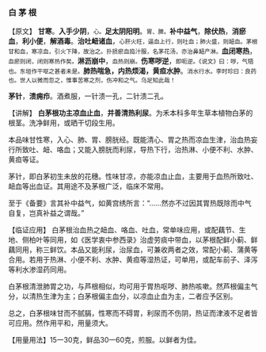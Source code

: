 ### 白 茅  根

【原文】  **甘寒**。**入手少阴**，<small>心。</small>**足太阴阳明**。<small>胃、脾。</small>**补中益气**，**除伏热**，**消瘀血**，**利小便**，**解酒毒**。**治吐衄诸血**，<small>心肝火旺，逼血上行，则吐血；肺火盛，则衄血。茅根甘和血，寒凉血，引火下降，故治之。扑损瘀血捣汁服，名茅花汤，亦治鼻衄产淋。</small>**血闭寒热**，<small>血瘀则闭，闭则寒热作矣。</small>**淋沥崩中**，<small>血热则崩。</small>**伤寒哕逆**，<small>即呃逆。《说文》曰：哕，气牾也。东垣作干呕之甚者未是。</small>**肺热喘急，内热烦渴，黄疸水肿**。<small>消水行水。李时珍曰：良药也。世人以微而忽之，惟事苦寒之剂，伤冲和之气。乌足知此哉！</small>

**茅针**，**溃痈疖**。酒煮服，一针溃一孔，二针溃二孔。
​    

【讲解】  **白茅根功主凉血止血**，**并善清热利尿**。为禾本科多年生草本植物白茅的根茎。洗净鲜用，或晒干切段生用。

本品味甘性寒，入心、肺、胃、膀胱经。既能清心、胃之热而凉血生津，治血热妄行所致吐、衄、咯血；又能入膀胱而利尿，导热下行，治热淋、小便不利、水肿、黄疸等证。

茅针，即白茅初生未放的花穗。性味甘凉，亦能凉血止血，主要用于血热所致吐、衄血等出血证。其用途不及茅根广泛，临床不常用。

至于《备要》言其补中益气，如黄宫绣所言：“……然亦不过因其胃热既除而中气自复，岂真补益之谓哉。”

【临证应用】  白茅根治血热之衄血、咯血、吐血，常单味应用，或配藕节、生地、侧柏叶等同用，如《医学衷中参西录》治虚劳痰中带血，以茅根配鲜小蓟、鲜藕同用，称三鲜饮。本品又能利尿，治尿血，可兼收两者之效，常配小蓟、蒲黄等合用。若用于热淋、小便不利、水肿、黄疸等湿热证，可单用，或配车前子、泽泻等利水渗湿药同用。
     

白茅根清泄肺胃之功，与芦根相似，均可用于胃热呕哕、肺热咳嗽。然芦根偏主气分，以清热生津为主；白茅根偏主血分，以凉血止血为主，二者应予区别。

总之，白茅根味甘而不腻膈，性寒而不碍胃，利尿而不伤阴，热证而津液不足者皆可应用。然作用平和，用量须大。
    

【用量用法】15一30克，鲜品30一60克，煎服。以鲜者为佳。

 
